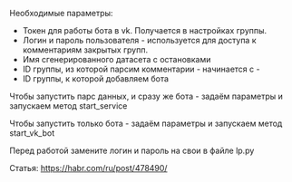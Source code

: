 Необходимые параметры:
* Токен для работы бота в vk. Получается в настройках группы.
* Логин и пароль пользователя - используется для доступа к комментариям закрытых групп.
* Имя сгенерированного датасета с остановками
* ID группы, из которой парсим комментарии - начинается с -
* ID группы, к которой добавляем бота


Чтобы запустить парс данных, и сразу же бота - задаём параметры и запускаем метод start_service

Чтобы запустить только бота - задаём параметры и запускаем метод start_vk_bot

Перед работой замените логин и пароль на свои в файле lp.py

Статья:
https://habr.com/ru/post/478490/
